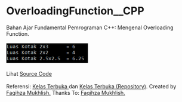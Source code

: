 # OverloadingFunction__CPP
Bahan Ajar Fundamental Pemrograman C++: Mengenal Overloading Function.<br><br>
<img src="https://github.com/RizkyKhapidsyah/OverloadingFunction__CPP/blob/master/Result/001.PNG"><br><br>
Lihat <a href="https://github.com/RizkyKhapidsyah/OverloadingFunction__CPP/blob/master/Source.cpp">Source Code</a><br><br>
Referensi: <a href="https://www.youtube.com/user/faqihzamukhlish"> Kelas Terbuka </a> dan <a href="https://github.com/kelasterbuka"> Kelas Terbuka (Repository)</a>. Created by <a href="https://github.com/faqihza">Faqihza Mukhlish.</a> Thanks To: <a href="https://www.youtube.com/channel/UCRGHjysoCemh4y7tCJQs30w/about">Faqihza Mukhlish.</a>
